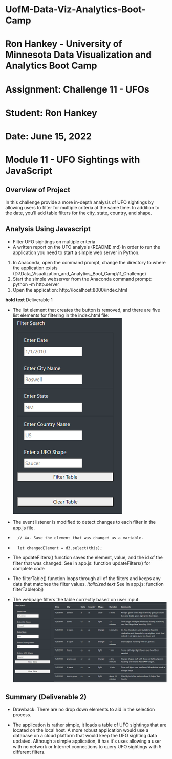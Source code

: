 # UofM-Data-Viz-Analytics-Boot-Camp
# Ron Hankey - University of Minnesota Data Visualization and Analytics Boot Camp
#                   Assignment: Challenge 11 - UFOs
#                           Student: Ron Hankey
#                           Date: June 15, 2022

# Module 11 - UFO Sightings with JavaScript

## Overview of Project
In this challenge provide a more in-depth analysis of UFO sightings by allowing users to filter for multiple criteria at the same time. In addition to the date, you’ll add table filters for the city, state, country, and shape.

## Analysis Using Javascript
* Filter UFO sightings on multiple criteria
* A written report on the UFO analysis (README.md)
In order to run the application you need to start a simple web server in Python. 
1. In Anaconda, open the command prompt, change the directory to where the application exists (D:\Data_Visualization_and_Analytics_Boot_Camp\11_Challenge)
2. Start the simple webserver from the Anaconda command prompt: python -m http.server
3. Open the application: http://localhost:8000/index.html

**bold text** Deliverable 1 
* The list element that creates the button is removed, and there are five list elements for filtering in the index.html file:
![Filtering](https://github.com/lykkelig/UFOs/blob/main/static/images/UFO_Web_Page_Selection.png)

* The event listener is modified to detect changes to each filter in the app.js file.
*   	// 4a. Save the element that was changed as a variable.
*   	let changedElement = d3.select(this);

* The updateFilters() function saves the element, value, and the id of the filter that was changed:
		See in app.js: function updateFilters() for complete code
* The filterTable() function loops through all of the filters and keeps any data that matches the filter values.
*italicized text*		See in app.js: function filterTable(obj) 

* The webpage filters the table correctly based on user input: 
![Filtering](https://github.com/lykkelig/UFOs/blob/main/static/images/Filter_Search.png)

## Summary  (Deliverable 2) 
* Drawback: There are no drop down elements to aid in the selection process.

* The application is rather simple, it loads a table of UFO sightings that are located on the local host. A more robust application would use a database on a cloud platform that would keep the UFO sighting data updated. Although a simple application, it has it's uses allowing a user with no network or Internet connections to query UFO sightings with 5 different filters. 